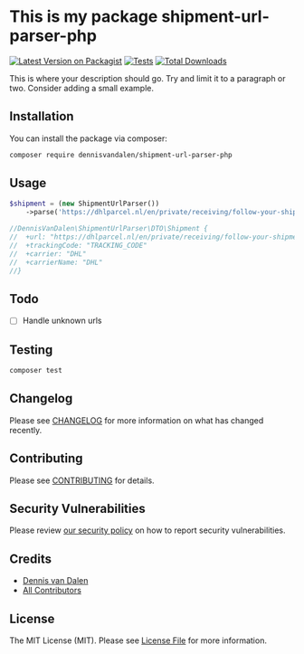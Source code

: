 # This is my package shipment-url-parser-php

[![Latest Version on Packagist](https://img.shields.io/packagist/v/dennisvandalen/shipment-url-parser-php.svg?style=flat-square)](https://packagist.org/packages/dennisvandalen/shipment-url-parser-php)
[![Tests](https://github.com/dennisvandalen/shipment-url-parser-php/actions/workflows/run-tests.yml/badge.svg?branch=main)](https://github.com/dennisvandalen/shipment-url-parser-php/actions/workflows/run-tests.yml)
[![Total Downloads](https://img.shields.io/packagist/dt/dennisvandalen/shipment-url-parser-php.svg?style=flat-square)](https://packagist.org/packages/dennisvandalen/shipment-url-parser-php)

This is where your description should go. Try and limit it to a paragraph or two. Consider adding a small example.

## Installation

You can install the package via composer:

```bash
composer require dennisvandalen/shipment-url-parser-php
```

## Usage

```php
$shipment = (new ShipmentUrlParser())
    ->parse('https://dhlparcel.nl/en/private/receiving/follow-your-shipment?tt=TRACKING_CODE&pc=ZIPCODE');

//DennisVanDalen\ShipmentUrlParser\DTO\Shipment {
//  +url: "https://dhlparcel.nl/en/private/receiving/follow-your-shipment?tt=TRACKING_CODE&pc=ZIPCODE"
//  +trackingCode: "TRACKING_CODE"
//  +carrier: "DHL"
//  +carrierName: "DHL"
//}
```

## Todo

- [ ] Handle unknown urls

## Testing

```bash
composer test
```

## Changelog

Please see [CHANGELOG](CHANGELOG.md) for more information on what has changed recently.

## Contributing

Please see [CONTRIBUTING](.github/CONTRIBUTING.md) for details.

## Security Vulnerabilities

Please review [our security policy](../../security/policy) on how to report security vulnerabilities.

## Credits

- [Dennis van Dalen](https://github.com/dennisvandalen)
- [All Contributors](../../contributors)

## License

The MIT License (MIT). Please see [License File](LICENSE.md) for more information.
